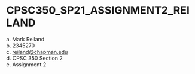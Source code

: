 # CPSC350_SP21_ASSIGNMENT2_REILAND

a. Mark Reiland<br>
b. 2345270<br>
c. reiland@chapman.edu<br>
d. CPSC 350 Section 2<br>
e. Assignment 2<br><br>
